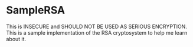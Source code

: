 # SampleRSA
This is INSECURE and SHOULD NOT BE USED AS SERIOUS ENCRYPTION.
This is a sample implementation of the RSA cryptosystem to help me learn about it.
